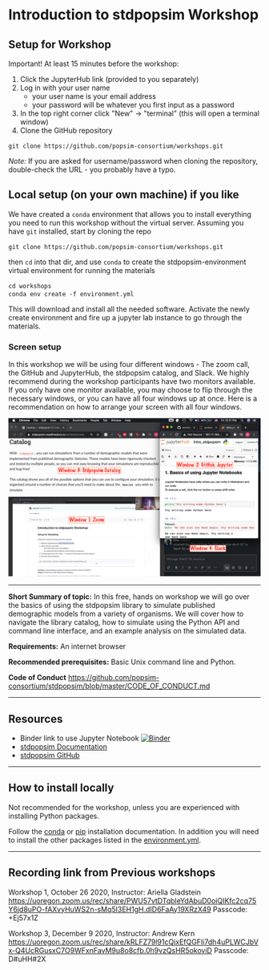 # Introduction to stdpopsim Workshop

## Setup for Workshop

Important!
At least 15 minutes before the workshop:
1. Click the JupyterHub link (provided to you separately)
2. Log in with your user name 
   - your user name is your email address
   - your password will be whatever you first input as a password
3. In the top right corner click "New" -> "terminal" (this will open a terminal window)
4. Clone the GitHub repository
```
git clone https://github.com/popsim-consortium/workshops.git
```
*Note:* If you are asked for username/password when cloning the repository,
double-check the URL - you probably have a typo.

## Local setup (on your own machine) if you like

We have created a `conda` environment that allows you to install
everything you need to run this workshop without the virtual server. 
Assuming you have `git` installed, start by cloning the repo
```
git clone https://github.com/popsim-consortium/workshops.git
```
then `cd` into that dir, and use `conda` to create the stdpopsim-environment
virtual environment for running the materials
```
cd workshops
conda env create -f environment.yml
```
This will download and install all the needed software. 
Activate the newly create environment and fire up a jupyter lab instance
to go through the materials. 

### Screen setup

In this workshop we will be using four different windows - 
The zoom call, the GitHub and JupyterHub, the stdpopsim catalog, and Slack.
We highly recommend during the workshop participants have two monitors available. 
If you only have one monitor available, you may choose to flip through the necessary windows,
or you can have all four windows up at once. 
Here is a recommendation on how to arrange your screen with all four windows.

![](images/workshop_windows.png)

-------------------------
**Short Summary of topic:** In this free, hands on workshop we will go over the basics of using the stdpopsim library to simulate published demographic models from a variety of organisms. We will cover how to navigate the library catalog, how to simulate using the Python API and command line interface, and an example analysis on the simulated data.

**Requirements:** An internet browser

**Recommended prerequisites:** Basic Unix command line and Python.

**Code of Conduct**
https://github.com/popsim-consortium/stdpopsim/blob/master/CODE_OF_CONDUCT.md

--------------------------
## Resources
- Binder link to use Jupyter Notebook [![Binder](https://mybinder.org/badge_logo.svg)](https://mybinder.org/v2/gh/popsim-consortium/workshops.git/main?filepath=intro_stdpopsim%2FIntro_stdpopsim.ipynb)
- [stdpopsim Documentation](https://stdpopsim.readthedocs.io/en/stable/index.html)
- [stdpopsim GitHub](https://github.com/popsim-consortium/stdpopsim)

--------------------------
## How to install locally
Not recommended for the workshop, unless you are experienced with installing Python packages.

Follow the [conda](https://stdpopsim.readthedocs.io/en/stable/installation.html#conda) or [pip](https://stdpopsim.readthedocs.io/en/stable/installation.html#pip) installation documentation.
In addition you will need to install the other packages listed in the [environment.yml](https://github.com/popsim-consortium/workshops/blob/main/environment.yml).

--------------------------
## Recording link from Previous workshops
Workshop 1, October 26 2020, Instructor: Ariella Gladstein  
https://uoregon.zoom.us/rec/share/PWU57vtDTqbleYdAbuD0oiQIKfc2cq75Y6jd8uPO-fAXvyHuWS2n-sMq5I3EH1gH.dID6FaAy19XRzX49 
Passcode: +Ej57x1Z 

Workshop 3, December 9 2020, Instructor: Andrew Kern
https://uoregon.zoom.us/rec/share/kRLFZ79l91cQjxEfQGFIi7dh4uPLWCJbVx-Q4UcRGusxC7O9WFxnFavM9u8o8cfb.0h9vzQsHR5okoviD 
Passcode: D#uHH#2X 
